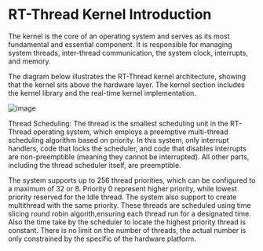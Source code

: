 # RT-Thread Kernel Introduction

The kernel is the core of an operating system and serves as its most fundamental and essential component. It is responsible for managing system threads, inter-thread communication, the system clock, interrupts, and memory.

The diagram below illustrates the RT-Thread kernel architecture, showing that the kernel sits above the hardware layer. The kernel section includes the kernel library and the real-time kernel implementation.

![image](https://github.com/user-attachments/assets/10bf3de2-84dd-4e44-8661-d5723fb3e10d)

Thread Scheduling:  The thread is the smallest scheduling unit in the RT-Thread operating system, which employs a preemptive multi-thread scheduling algorithm based on priority. In this system, only interrupt handlers, code that locks the scheduler, and code that disables interrupts are non-preemptible (meaning they cannot be interrupted). All other parts, including the thread scheduler itself, are preemptible.

The system supports up to 256 thread priorities, which can be configured to a maximum of 32 or 8. Priority 0 represent higher priority, while lowest priority reserved for the Idle thread. The system also support to create multithread with the same priority. These threads are scheduled using time slicing round robin algorith,ensuring each thread run for a designated time. Also the time take by the scheduler to locate the highest priority thread is constant. There is no limit on the number of threads, the actual number is only constrained by the specific of the hardware platform.
